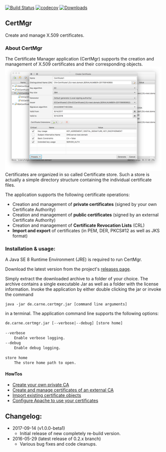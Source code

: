 [![Build Status](https://travis-ci.org/hdecarne/de.carne.certmgr.svg?branch=master)](https://travis-ci.org/hdecarne/de.carne.certmgr)
[![codecov](https://codecov.io/gh/hdecarne/de.carne.certmgr/branch/master/graph/badge.svg)](https://codecov.io/gh/hdecarne/de.carne.certmgr)
[![Downloads](https://img.shields.io/github/downloads/hdecarne/de.carne.certmgr/total.svg)](https://github.com/hdecarne/de.carne.certmgr/releases)
## CertMgr

Create and manage X.509 certificates.

### About CertMgr
The Certificate Manager application (CertMgr) supports the creation and management of X.509 certificates and their corresponding objects.
![store view](docs/certmgr1.png)
Certificates are organized in so called Certificate store. Such a store is actually a simple directory structure containing the individual certificate files.

The application supports the following certificate operations:
 * Creation and management of **private certificates** (signed by your own Certificate Authority)
 * Creation and management of **public certificates** (signed by an external Certificate Authority)
 * Creation and management of **Certificate Revocation Lists** (CRL)
 * **Import and export** of certificates (in PEM, DER, PKCS#12 as well as JKS format)

### Installation & usage:
A Java SE 8 Runtime Environment (JRE) is required to run CertMgr.

Download the latest version from the project's [releases page](https://github.com/hdecarne/certmgr/releases/latest).

Simply extract the downloaded archive to a folder of your choice.
The archive contains a single executable Jar as well as a folder with the license information. Invoke the application by either double clicking the jar or invoke the command

```
java -jar de.carne.certmgr.jar [command line arguments]
```

in a terminal. The application command line supports the following options:

```
de.carne.certmgr.jar [--verbose|--debug] [store home]

--verbose
	Enable verbose logging.
--debug
	Enable debug logging.

store home
	The store home path to open.
```

#### HowTos
 * [Create your own private CA](howtoLocalCA/)
 * [Create and manage certificates of an external CA](howtoExternalCA/)
 * [Import existing certificate objects](howtoImport/)
 * [Configure Apache to use your certificates](howtoApache/)

## Changelog:
* 2017-09-14 (v1.0.0-beta1)
  * Initial release of new completely re-build version.
* 2016-05-29 (latest release of 0.2.x branch)
  * Various bug fixes and code cleanups.

